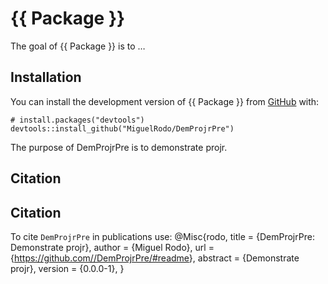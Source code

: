 <!-- README.md is generated from README.Rmd. Please edit that file -->

# {{ Package }}

<!-- badges: start -->
<!-- badges: end -->

The goal of {{ Package }} is to …

## Installation

You can install the development version of {{ Package }} from
[GitHub](https://github.com/) with:

    # install.packages("devtools")
    devtools::install_github("MiguelRodo/DemProjrPre")

The purpose of DemProjrPre is to demonstrate projr.

## Citation

## Citation

To cite `DemProjrPre` in publications use: @Misc{rodo, title =
{DemProjrPre: Demonstrate projr}, author = {Miguel Rodo}, url =
{<https://github.com//DemProjrPre/#readme>}, abstract = {Demonstrate
projr}, version = {0.0.0-1}, }
